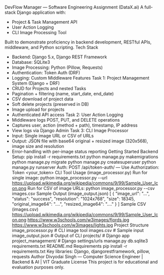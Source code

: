 DevFlow Manager — Software Engineering Assignment (DataX.ai)
A full-stack Django application with:
- Project & Task Management API
- User Action Logging
- CLI Image Processing Tool

Built to demonstrate proficiency in backend development, RESTful APIs, middleware, and Python scripting.
Tech Stack
- Backend: Django 5.x, Django REST Framework
- Database: SQLite3
- Image Processing: Python (Pillow, Requests)
- Authentication: Token Auth (DRF)
- Logging: Custom Middleware
Features
Task 1: Project Management System (Django + DRF)
- CRUD for Projects and nested Tasks
- Pagination + filtering (name, start_date, end_date)
- CSV download of project data
- Soft delete projects (preserved in DB)
- Image upload for projects
- Authenticated API access
Task 2: User Action Logging
- Middleware logs POST, PUT, and DELETE operations
- Captures user, action (method + path), timestamp, IP address
- View logs via Django Admin
Task 3: CLI Image Processor
- Input: Single image URL or CSV of URLs
- Output: JSON file with base64 original + resized image (320x568), image size and resolution
- Error-handling with per-image status reporting
Getting Started
Backend Setup:
pip install -r requirements.txt
python manage.py makemigrations
python manage.py migrate
python manage.py createsuperuser
python manage.py runserver
Auth:
POST /api/token-auth/ — Use Authorization: Token <your_token>
CLI Tool Usage (image_processor.py)
Run for single image:
python image_processor.py --url https://upload.wikimedia.org/wikipedia/commons/9/99/Sample_User_Icon.png
Run for CSV of image URLs:
python image_processor.py --csv images.csv
Sample Output (image_output.json)
[
  {
    "image_url": "...",
    "status": "success",
    "resolution": "1024x768",
    "size": 18345,
    "original_image64": "....",
    "resized_image64": "...."
  }
]
Sample CSV (images.csv)
https://upload.wikimedia.org/wikipedia/commons/9/99/Sample_User_Icon.png
https://www.w3schools.com/w3images/fjords.jpg
https://www.w3schools.com/w3images/lights.jpg
Project Structure
image_processor.py         # CLI image tool
images.csv                 # Sample input
image_output.json          # Output of CLI
projects/                  # Django app
project_management/        # Django settings/urls
manage.py
db.sqlite3
requirements.txt
README.md
Requirements
pip install -r requirements.txt
Key libraries: Django, djangorestframework, pillow, requests
Author
Divyodai Singh — Computer Science Engineer | Backend & AI | VIT Graduate
License
This project is for educational and evaluation purposes only.
